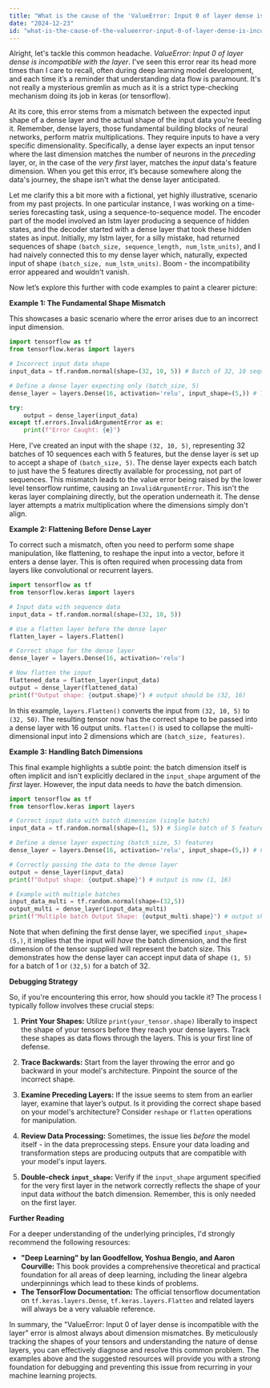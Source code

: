 ```yaml
---
title: "What is the cause of the 'ValueError: Input 0 of layer dense is incompatible with the layer' error?"
date: "2024-12-23"
id: "what-is-the-cause-of-the-valueerror-input-0-of-layer-dense-is-incompatible-with-the-layer-error"
---
```


Alright, let's tackle this common headache. *ValueError: Input 0 of layer dense is incompatible with the layer*. I've seen this error rear its head more times than I care to recall, often during deep learning model development, and each time it’s a reminder that understanding data flow is paramount. It's not really a mysterious gremlin as much as it is a strict type-checking mechanism doing its job in keras (or tensorflow).

At its core, this error stems from a mismatch between the expected input shape of a dense layer and the actual shape of the input data you're feeding it. Remember, dense layers, those fundamental building blocks of neural networks, perform matrix multiplications. They require inputs to have a very specific dimensionality. Specifically, a dense layer expects an input tensor where the last dimension matches the number of neurons in the *preceding* layer, or, in the case of the *very first* layer, matches the *input* data's feature dimension. When you get this error, it’s because somewhere along the data's journey, the shape isn't what the dense layer anticipated.

Let me clarify this a bit more with a fictional, yet highly illustrative, scenario from my past projects. In one particular instance, I was working on a time-series forecasting task, using a sequence-to-sequence model. The encoder part of the model involved an lstm layer producing a sequence of hidden states, and the decoder started with a dense layer that took these hidden states as input. Initially, my lstm layer, for a silly mistake, had returned sequences of shape `(batch_size, sequence_length, num_lstm_units)`, and I had naively connected this to my dense layer which, naturally, expected input of shape `(batch_size, num_lstm_units)`. Boom - the incompatibility error appeared and wouldn't vanish.

Now let’s explore this further with code examples to paint a clearer picture:

**Example 1: The Fundamental Shape Mismatch**

This showcases a basic scenario where the error arises due to an incorrect input dimension.

```python
import tensorflow as tf
from tensorflow.keras import layers

# Incorrect input data shape
input_data = tf.random.normal(shape=(32, 10, 5)) # Batch of 32, 10 sequences each with 5 features.

# Define a dense layer expecting only (batch_size, 5)
dense_layer = layers.Dense(16, activation='relu', input_shape=(5,)) # This specifies 5 features

try:
    output = dense_layer(input_data)
except tf.errors.InvalidArgumentError as e:
    print(f"Error Caught: {e}")
```

Here, I've created an input with the shape `(32, 10, 5)`, representing 32 batches of 10 sequences each with 5 features, but the dense layer is set up to accept a shape of `(batch_size, 5)`. The dense layer expects each batch to just have the 5 features directly available for processing, not part of sequences. This mismatch leads to the value error being raised by the lower level tensorflow runtime, causing an `InvalidArgumentError`. This isn't the keras layer complaining directly, but the operation underneath it. The dense layer attempts a matrix multiplication where the dimensions simply don't align.

**Example 2: Flattening Before Dense Layer**

To correct such a mismatch, often you need to perform some shape manipulation, like flattening, to reshape the input into a vector, before it enters a dense layer. This is often required when processing data from layers like convolutional or recurrent layers.

```python
import tensorflow as tf
from tensorflow.keras import layers

# Input data with sequence data
input_data = tf.random.normal(shape=(32, 10, 5))

# Use a flatten layer before the dense layer
flatten_layer = layers.Flatten()

# Correct shape for the dense layer
dense_layer = layers.Dense(16, activation='relu')

# Now flatten the input
flattened_data = flatten_layer(input_data)
output = dense_layer(flattened_data)
print(f"Output shape: {output.shape}") # output should be (32, 16)
```

In this example, `layers.Flatten()` converts the input from `(32, 10, 5)` to `(32, 50)`. The resulting tensor now has the correct shape to be passed into a dense layer with 16 output units. `flatten()` is used to collapse the multi-dimensional input into 2 dimensions which are `(batch_size, features)`.

**Example 3: Handling Batch Dimensions**

This final example highlights a subtle point: the batch dimension itself is often implicit and isn't explicitly declared in the `input_shape` argument of the *first* layer. However, the input data needs to *have* the batch dimension.

```python
import tensorflow as tf
from tensorflow.keras import layers

# Correct input data with batch dimension (single batch)
input_data = tf.random.normal(shape=(1, 5)) # Single batch of 5 features

# Define a dense layer expecting (batch_size, 5) features
dense_layer = layers.Dense(16, activation='relu', input_shape=(5,)) # Correct shape

# Correctly passing the data to the dense layer
output = dense_layer(input_data)
print(f"Output shape: {output.shape}") # output is now (1, 16)

# Example with multiple batches
input_data_multi = tf.random.normal(shape=(32,5))
output_multi = dense_layer(input_data_multi)
print(f"Multiple batch Output Shape: {output_multi.shape}") # output should be (32, 16)
```

Note that when defining the first dense layer, we specified `input_shape=(5,)`, it implies that the input will *have* the batch dimension, and the first dimension of the tensor supplied will represent the batch size. This demonstrates how the dense layer can accept input data of shape `(1, 5)` for a batch of 1 or `(32,5)` for a batch of 32.

**Debugging Strategy**

So, if you're encountering this error, how should you tackle it? The process I typically follow involves these crucial steps:

1.  **Print Your Shapes:** Utilize `print(your_tensor.shape)` liberally to inspect the shape of your tensors before they reach your dense layers. Track these shapes as data flows through the layers. This is your first line of defense.

2.  **Trace Backwards:** Start from the layer throwing the error and go backward in your model's architecture. Pinpoint the source of the incorrect shape.

3.  **Examine Preceding Layers:** If the issue seems to stem from an earlier layer, examine that layer’s output. Is it providing the correct shape based on your model's architecture? Consider `reshape` or `flatten` operations for manipulation.

4.  **Review Data Processing:** Sometimes, the issue lies *before* the model itself - in the data preprocessing steps. Ensure your data loading and transformation steps are producing outputs that are compatible with your model's input layers.

5.  **Double-check `input_shape`:** Verify if the `input_shape` argument specified for the very first layer in the network correctly reflects the shape of your input data *without* the batch dimension. Remember, this is only needed on the first layer.

**Further Reading**

For a deeper understanding of the underlying principles, I'd strongly recommend the following resources:

*   **"Deep Learning" by Ian Goodfellow, Yoshua Bengio, and Aaron Courville:** This book provides a comprehensive theoretical and practical foundation for all areas of deep learning, including the linear algebra underpinnings which lead to these kinds of problems.
*   **The TensorFlow Documentation:** The official tensorflow documentation on `tf.keras.layers.Dense`, `tf.keras.layers.Flatten` and related layers will always be a very valuable reference.

In summary, the "ValueError: Input 0 of layer dense is incompatible with the layer" error is almost always about dimension mismatches. By meticulously tracking the shapes of your tensors and understanding the nature of dense layers, you can effectively diagnose and resolve this common problem. The examples above and the suggested resources will provide you with a strong foundation for debugging and preventing this issue from recurring in your machine learning projects.
